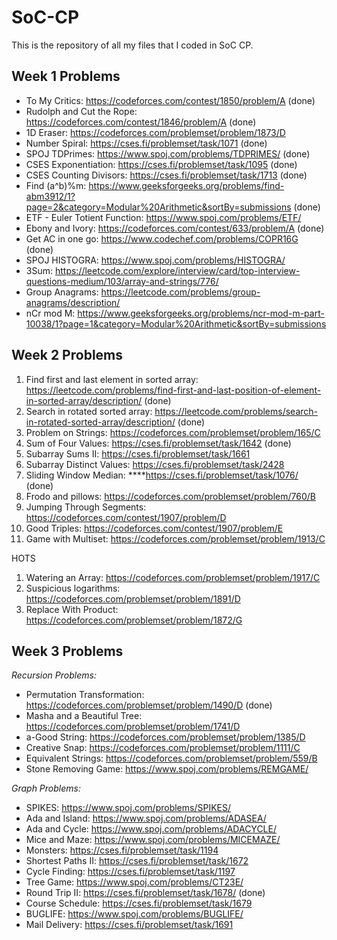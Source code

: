 # SoC-CP
This is the repository of all my files that I coded in SoC CP.
## Week 1 Problems

- To My Critics: https://codeforces.com/contest/1850/problem/A (done)
- Rudolph and Cut the Rope: https://codeforces.com/contest/1846/problem/A (done)
- 1D Eraser: https://codeforces.com/problemset/problem/1873/D
- Number Spiral: https://cses.fi/problemset/task/1071 (done)
- SPOJ TDPrimes: https://www.spoj.com/problems/TDPRIMES/ (done)
- CSES Exponentiation: https://cses.fi/problemset/task/1095 (done)
- CSES Counting Divisors: https://cses.fi/problemset/task/1713 (done)
- Find (a^b)%m: https://www.geeksforgeeks.org/problems/find-abm3912/1?page=2&category=Modular%20Arithmetic&sortBy=submissions (done)
- ETF - Euler Totient Function: https://www.spoj.com/problems/ETF/ 
- Ebony and Ivory: https://codeforces.com/contest/633/problem/A (done)
- Get AC in one go: https://www.codechef.com/problems/COPR16G (done)
- SPOJ HISTOGRA: https://www.spoj.com/problems/HISTOGRA/
- 3Sum: https://leetcode.com/explore/interview/card/top-interview-questions-medium/103/array-and-strings/776/
- Group Anagrams: https://leetcode.com/problems/group-anagrams/description/
- nCr mod M: https://www.geeksforgeeks.org/problems/ncr-mod-m-part-10038/1?page=1&category=Modular%20Arithmetic&sortBy=submissions

## Week 2 Problems

1. Find first and last element in sorted array: https://leetcode.com/problems/find-first-and-last-position-of-element-in-sorted-array/description/ (done)
2. Search in rotated sorted array: https://leetcode.com/problems/search-in-rotated-sorted-array/description/ (done)
3. Problem on Strings: https://codeforces.com/problemset/problem/165/C
4. Sum of Four Values: https://cses.fi/problemset/task/1642 (done)
5. Subarray Sums II: https://cses.fi/problemset/task/1661
6. Subarray Distinct Values: https://cses.fi/problemset/task/2428
7. Sliding Window Median: ****https://cses.fi/problemset/task/1076/ (done)
8. Frodo and pillows: https://codeforces.com/problemset/problem/760/B
9. Jumping Through Segments: https://codeforces.com/contest/1907/problem/D
10. Good Triples: https://codeforces.com/contest/1907/problem/E
11. Game with Multiset: https://codeforces.com/problemset/problem/1913/C

HOTS
1. Watering an Array: https://codeforces.com/problemset/problem/1917/C
2. Suspicious logarithms: https://codeforces.com/problemset/problem/1891/D
3. Replace With Product: https://codeforces.com/problemset/problem/1872/G

## Week 3 Problems
*Recursion Problems:*

- Permutation Transformation: https://codeforces.com/problemset/problem/1490/D (done)
- Masha and a Beautiful Tree: https://codeforces.com/problemset/problem/1741/D
- a-Good String: https://codeforces.com/problemset/problem/1385/D
- Creative Snap: https://codeforces.com/problemset/problem/1111/C
- Equivalent Strings: https://codeforces.com/problemset/problem/559/B
- Stone Removing Game: https://www.spoj.com/problems/REMGAME/

*Graph Problems:*

- SPIKES: https://www.spoj.com/problems/SPIKES/
- Ada and Island: https://www.spoj.com/problems/ADASEA/
- Ada and Cycle: https://www.spoj.com/problems/ADACYCLE/
- Mice and Maze: https://www.spoj.com/problems/MICEMAZE/
- Monsters: https://cses.fi/problemset/task/1194
- Shortest Paths II: https://cses.fi/problemset/task/1672
- Cycle Finding: https://cses.fi/problemset/task/1197
- Tree Game: https://www.spoj.com/problems/CT23E/
- Round Trip II: https://cses.fi/problemset/task/1678/ (done)
- Course Schedule: https://cses.fi/problemset/task/1679
- BUGLIFE: https://www.spoj.com/problems/BUGLIFE/
- Mail Delivery: https://cses.fi/problemset/task/1691
